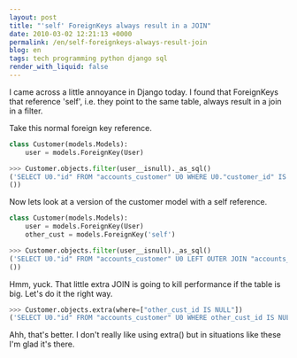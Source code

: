 ```yaml
---
layout: post
title: "'self' ForeignKeys always result in a JOIN"
date: 2010-03-02 12:21:13 +0000
permalink: /en/self-foreignkeys-always-result-join
blog: en
tags: tech programming python django sql
render_with_liquid: false
---
```


I came across a little annoyance in Django today. I found that
ForeignKeys that reference 'self', i.e. they point to the same table,
always result in a join in a filter.

Take this normal foreign key reference.

```python
class Customer(models.Models):
    user = models.ForeignKey(User)

>>> Customer.objects.filter(user__isnull)._as_sql()
('SELECT U0."id" FROM "accounts_customer" U0 WHERE U0."customer_id" IS NULL',
())
```

Now lets look at a version of the customer model with a self reference.

```python
class Customer(models.Models):
    user = models.ForeignKey(User)
    other_cust = models.ForeignKey('self')

>>> Customer.objects.filter(user__isnull)._as_sql()
('SELECT U0."id" FROM "accounts_customer" U0 LEFT OUTER JOIN "accounts_customer" U1 ON (U0."other_cust_id" = U1."id") WHERE U1."id" IS NULL',
())
```

Hmm, yuck. That little extra JOIN is going to kill performance if the
table is big. Let's do it the right way.

```python
>>> Customer.objects.extra(where=["other_cust_id IS NULL"])
('SELECT U0."id" FROM "accounts_customer" U0 WHERE other_cust_id IS NULL', ())
```

Ahh, that's better. I don't really like using extra() but in situations
like these I'm glad it's there.
